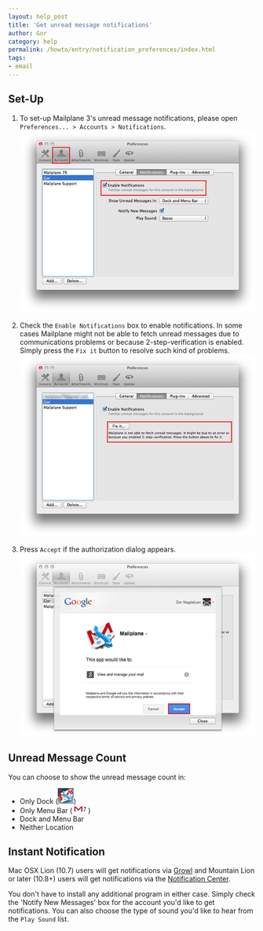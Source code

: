 ```yaml
---
layout: help_post
title: 'Get unread message notifications'
author: Gor
category: help
permalink: /howto/entry/notification_preferences/index.html
tags:
- email
---
```



## Set-Up

1. To set-up Mailplane 3's unread message notifications, please open `Preferences... > Accounts > Notifications`.<br/>
	![screen1](/assets/howto/2013-12-16-get_unread_message_notifications/screen1.png)

2. Check the `Enable Notifications` box to enable notifications. In some cases Mailplane might not be able to fetch unread messages due to communications problems or because 2-step-verification is enabled. Simply press the `Fix it` button to resolve such kind of problems.<br/>
	![screen2](/assets/howto/2013-12-16-get_unread_message_notifications/screen2.png)

3. Press `Accept` if the authorization dialog appears.<br/>
	![screen3](/assets/howto/2013-12-16-get_unread_message_notifications/screen3.png)


## Unread Message Count

You can choose to show the unread message count in:

* Only Dock (![dock](/assets/howto/2013-12-16-get_unread_message_notifications/dock.png))
* Only Menu Bar (![menu](/assets/howto/2013-12-16-get_unread_message_notifications/menubar.png))
* Dock and Menu Bar
* Neither Location


## Instant Notification

Mac OSX Lion (10.7) users will get notifications via [Growl](http://growl.info) and Mountain Lion or later (10.8+) users will get notifications via the [Notification Center](http://support.apple.com/kb/ht5362).

You don't have to install any additional program in either case. Simply check the 'Notify New Messages' box for the account you'd like to get notifications. You can also choose the type of sound you'd like to hear from the `Play Sound` list.

